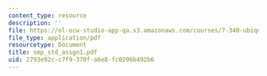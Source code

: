 ```yaml
---
content_type: resource
description: ''
file: https://ol-ocw-studio-app-qa.s3.amazonaws.com/courses/7-340-ubiquitination-the-proteasome-and-human-disease-fall-2004/2793e92cc7f9370fa6e8fc0296b492b6_smp_std_assgn1.pdf
file_type: application/pdf
resourcetype: Document
title: smp_std_assgn1.pdf
uid: 2793e92c-c7f9-370f-a6e8-fc0296b492b6
---
```

